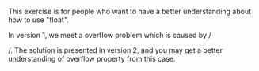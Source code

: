 This exercise is for people who want to have a better understanding about how to use "float".

In version 1, we meet a overflow problem which is caused by /<div class="benefit-03">/. The solution is presented in version 2, and you may get a better understanding of overflow property from this case. 

